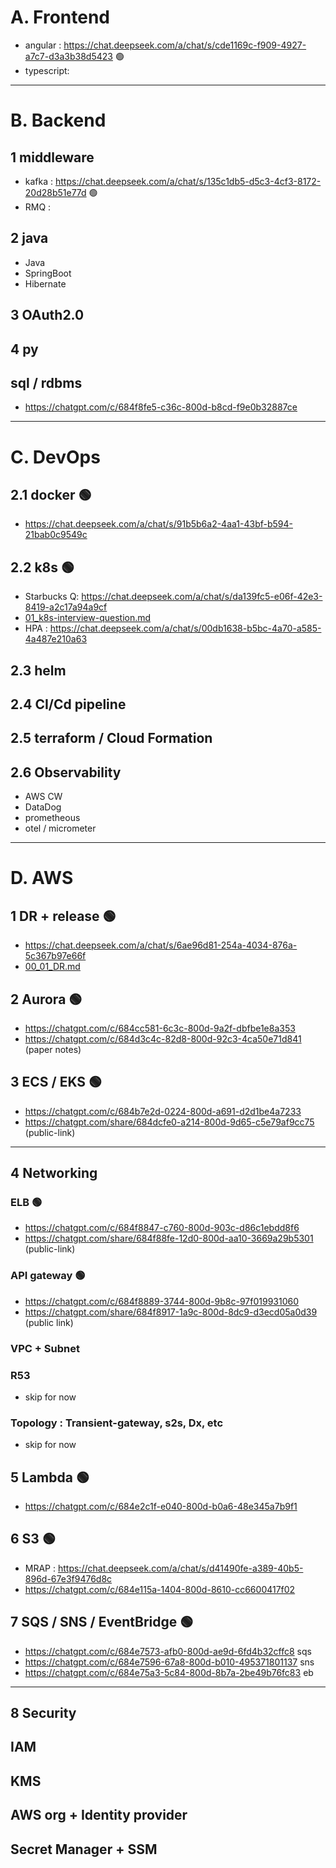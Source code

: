# A. Frontend
- angular : https://chat.deepseek.com/a/chat/s/cde1169c-f909-4927-a7c7-d3a3b38d5423 :green_circle:
- typescript: 
---
# B. Backend
## 1 middleware
- kafka : https://chat.deepseek.com/a/chat/s/135c1db5-d5c3-4cf3-8172-20d28b51e77d  :green_circle:
- RMQ :

## 2 java
- Java
- SpringBoot
- Hibernate

## 3 OAuth2.0

## 4 py

## sql / rdbms
- https://chatgpt.com/c/684f8fe5-c36c-800d-b8cd-f9e0b32887ce

---
# C. DevOps
## 2.1 docker  :green_circle:
- https://chat.deepseek.com/a/chat/s/91b5b6a2-4aa1-43bf-b594-21bab0c9549c 
## 2.2 k8s :green_circle:
- Starbucks Q: https://chat.deepseek.com/a/chat/s/da139fc5-e06f-42e3-8419-a2c17a94a9cf
- [01_k8s-interview-question.md](../03_Kubernetes/01_k8s-interview-question.md)
- HPA : https://chat.deepseek.com/a/chat/s/00db1638-b5bc-4a70-a585-4a487e210a63

## 2.3 helm

## 2.4 CI/Cd pipeline

## 2.5 terraform / Cloud Formation

## 2.6 Observability
- AWS CW
- DataDog
- prometheous
- otel / micrometer

---
# D. AWS
## 1 DR + release  :green_circle:
- https://chat.deepseek.com/a/chat/s/6ae96d81-254a-4034-876a-5c367b97e66f
- [00_01_DR.md](../10_Architecture/00_01_DR.md)
## 2 Aurora :green_circle:
- https://chatgpt.com/c/684cc581-6c3c-800d-9a2f-dbfbe1e8a353
- https://chatgpt.com/c/684d3c4c-82d8-800d-92c3-4ca50e71d841 (paper notes)
## 3 ECS / EKS  :green_circle:
- https://chatgpt.com/c/684b7e2d-0224-800d-a691-d2d1be4a7233
- https://chatgpt.com/share/684dcfe0-a214-800d-9d65-c5e79af9cc75 (public-link)

---
## 4 Networking
###  ELB :green_circle:
- https://chatgpt.com/c/684f8847-c760-800d-903c-d86c1ebdd8f6
- https://chatgpt.com/share/684f88fe-12d0-800d-aa10-3669a29b5301 (public-link)
###  API gateway :green_circle:
- https://chatgpt.com/c/684f8889-3744-800d-9b8c-97f019931060
- https://chatgpt.com/share/684f8917-1a9c-800d-8dc9-d3ecd05a0d39 (public link)
###  VPC + Subnet 

### R53 
- skip for now
### Topology : Transient-gateway, s2s, Dx, etc
- skip for now

## 5 Lambda :green_circle:
- https://chatgpt.com/c/684e2c1f-e040-800d-b0a6-48e345a7b9f1
## 6 S3 :green_circle:
- MRAP : https://chat.deepseek.com/a/chat/s/d41490fe-a389-40b5-896d-67e3f9476d8c
- https://chatgpt.com/c/684e115a-1404-800d-8610-cc6600417f02
## 7 SQS / SNS / EventBridge :green_circle:
- https://chatgpt.com/c/684e7573-afb0-800d-ae9d-6fd4b32cffc8 sqs
- https://chatgpt.com/c/684e7596-67a8-800d-b010-495371801137 sns
- https://chatgpt.com/c/684e75a3-5c84-800d-8b7a-2be49b76fc83 eb

---
## 8 Security
## IAM
## KMS
## AWS org + Identity provider
## Secret Manager + SSM

